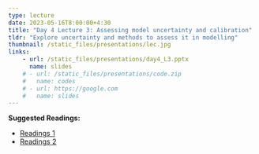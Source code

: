 ```yaml
---
type: lecture
date: 2023-05-16T8:00:00+4:30
title: "Day 4 Lecture 3: Assessing model uncertainty and calibration"
tldr: "Explore uncertainty and methods to assess it in modelling"
thumbnail: /static_files/presentations/lec.jpg
links: 
    - url: /static_files/presentations/day4_L3.pptx
      name: slides
    # - url: /static_files/presentations/code.zip
    #   name: codes
    # - url: https://google.com
    #   name: slides
---
```

**Suggested Readings:**
- [Readings 1](http://example.com)
- [Readings 2](http://example.com)
